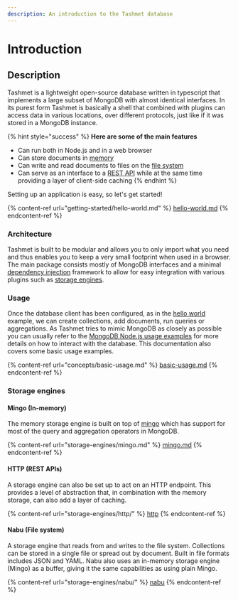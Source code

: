 ```yaml
---
description: An introduction to the Tashmet database
---
```


# Introduction

## Description

Tashmet is a lightweight open-source database written in typescript that implements a large subset of MongoDB with almost identical interfaces. In its purest form Tashmet is basically a shell that combined with plugins can access data in various locations, over different protocols, just like if it was stored in a MongoDB instance.&#x20;

{% hint style="success" %}
**Here are some of the main features**

* Can run both in Node.js and in a web browser
* Can store documents in [memory](storage-engines/mingo.md)
* Can write and read documents to files on the [file system](storage-engines/nabu/)
* Can serve as an interface to a [REST API](./#http) while at the same time providing a layer of client-side caching
{% endhint %}

Setting up an application is easy, so let's get started!

{% content-ref url="getting-started/hello-world.md" %}
[hello-world.md](getting-started/hello-world.md)
{% endcontent-ref %}

### Architecture

Tashmet is built to be modular and allows you to only import what you need and thus enables you to keep a very small footprint when used in a browser. The main package consists mostly of MongoDB interfaces and a minimal [dependency injection](concepts/ioc.md) framework to allow for easy integration with various plugins such as [storage engines](./#storage-engines).&#x20;

### Usage

Once the database client has been configured, as in the [hello world](getting-started/hello-world.md) example, we can create collections, add documents, run queries or aggregations. As Tashmet tries to mimic MongoDB as closely as possible you can usually refer to the [MongoDB Node.js usage examples](https://www.mongodb.com/docs/drivers/node/current/usage-examples/) for more details on how to interact with the database. This documentation also covers some basic usage examples.

{% content-ref url="concepts/basic-usage.md" %}
[basic-usage.md](concepts/basic-usage.md)
{% endcontent-ref %}

### Storage engines

#### Mingo (In-memory)

The memory storage engine is built on top of [mingo](https://github.com/kofrasa/mingo) which has support for most of the query and aggregation operators in MongoDB.

{% content-ref url="storage-engines/mingo.md" %}
[mingo.md](storage-engines/mingo.md)
{% endcontent-ref %}

#### HTTP (REST APIs)

A storage engine can also be set up to act on an HTTP endpoint. This provides a level of abstraction that, in combination with the memory storage, can also add a layer of caching.

{% content-ref url="storage-engines/http/" %}
[http](storage-engines/http/)
{% endcontent-ref %}

#### Nabu (File system)

A storage engine that reads from and writes to the file system. Collections can be stored in a single file or spread out by document. Built in file formats includes JSON and YAML. Nabu also uses an in-memory storage engine (Mingo) as a buffer, giving it the same capabilities as using plain Mingo.

{% content-ref url="storage-engines/nabu/" %}
[nabu](storage-engines/nabu/)
{% endcontent-ref %}

